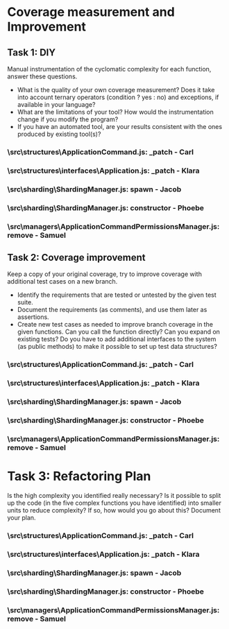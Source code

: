 # Coverage measurement and Improvement

## Task 1: DIY

Manual instrumentation of the cyclomatic complexity for each function, answer these questions.

- What is the quality of your own coverage measurement? Does it take into account ternary operators
  (condition ? yes : no) and exceptions, if available in your language?
- What are the limitations of your tool? How would the instrumentation change if you modify the
  program?
- If you have an automated tool, are your results consistent with the ones produced by existing tool(s)?

### \src\structures\ApplicationCommand.js: \_patch - Carl

### \src\structures\interfaces\Application.js: \_patch - Klara

### \src\sharding\ShardingManager.js: spawn - Jacob

### \src\sharding\ShardingManager.js: constructor - Phoebe

### \src\managers\ApplicationCommandPermissionsManager.js: remove - Samuel

## Task 2: Coverage improvement

Keep a copy of your original coverage, try to improve coverage with additional test cases on a new branch.

- Identify the requirements that are tested or untested by the given test suite.
- Document the requirements (as comments), and use them later as assertions.
- Create new test cases as needed to improve branch coverage in the given functions. Can you call the function directly? Can you expand on existing tests? Do you have to add additional interfaces to the system (as public methods) to make it possible to set up test data structures?

### \src\structures\ApplicationCommand.js: \_patch - Carl

### \src\structures\interfaces\Application.js: \_patch - Klara

### \src\sharding\ShardingManager.js: spawn - Jacob

### \src\sharding\ShardingManager.js: constructor - Phoebe

### \src\managers\ApplicationCommandPermissionsManager.js: remove - Samuel

# Task 3: Refactoring Plan

Is the high complexity you identified really necessary? Is it possible to split up the code (in the five complex functions you have identified) into smaller units to reduce complexity? If so, how would you go about this? Document your plan.

### \src\structures\ApplicationCommand.js: \_patch - Carl

### \src\structures\interfaces\Application.js: \_patch - Klara

### \src\sharding\ShardingManager.js: spawn - Jacob

### \src\sharding\ShardingManager.js: constructor - Phoebe

### \src\managers\ApplicationCommandPermissionsManager.js: remove - Samuel
